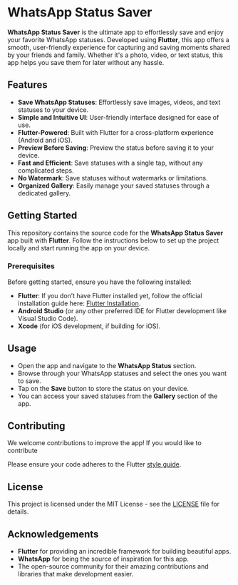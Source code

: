 # WhatsApp Status Saver

**WhatsApp Status Saver** is the ultimate app to effortlessly save and enjoy your favorite WhatsApp statuses. Developed using **Flutter**, this app offers a smooth, user-friendly experience for capturing and saving moments shared by your friends and family. Whether it's a photo, video, or text status, this app helps you save them for later without any hassle.

## Features

- **Save WhatsApp Statuses**: Effortlessly save images, videos, and text statuses to your device.
- **Simple and Intuitive UI**: User-friendly interface designed for ease of use.
- **Flutter-Powered**: Built with Flutter for a cross-platform experience (Android and iOS).
- **Preview Before Saving**: Preview the status before saving it to your device.
- **Fast and Efficient**: Save statuses with a single tap, without any complicated steps.
- **No Watermark**: Save statuses without watermarks or limitations.
- **Organized Gallery**: Easily manage your saved statuses through a dedicated gallery.

## Getting Started

This repository contains the source code for the **WhatsApp Status Saver** app built with **Flutter**. Follow the instructions below to set up the project locally and start running the app on your device.

### Prerequisites

Before getting started, ensure you have the following installed:

- **Flutter**: If you don’t have Flutter installed yet, follow the official installation guide here: [Flutter Installation](https://docs.flutter.dev/get-started/install).
- **Android Studio** (or any other preferred IDE for Flutter development like Visual Studio Code).
- **Xcode** (for iOS development, if building for iOS).

## Usage

- Open the app and navigate to the **WhatsApp Status** section.
- Browse through your WhatsApp statuses and select the ones you want to save.
- Tap on the **Save** button to store the status on your device.
- You can access your saved statuses from the **Gallery** section of the app.

## Contributing

We welcome contributions to improve the app! If you would like to contribute


Please ensure your code adheres to the Flutter [style guide](https://flutter.dev/docs/development/tools/formatting).

## License

This project is licensed under the MIT License - see the [LICENSE](LICENSE) file for details.

## Acknowledgements

- **Flutter** for providing an incredible framework for building beautiful apps.
- **WhatsApp** for being the source of inspiration for this app.
- The open-source community for their amazing contributions and libraries that make development easier.
